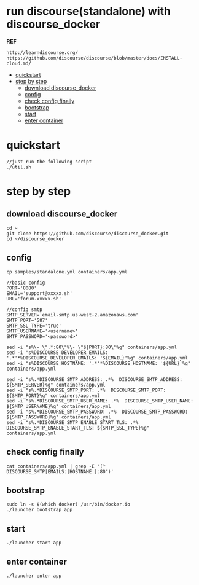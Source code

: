 run discourse(standalone) with discourse_docker
=================================================

**REF**
```
http://learndiscourse.org/
https://github.com/discourse/discourse/blob/master/docs/INSTALL-cloud.md/
```


<!-- TOC depthFrom:1 depthTo:6 withLinks:1 updateOnSave:1 orderedList:0 -->

- [quickstart](#quickstart)
- [step by step](#step-by-step)
	- [download discourse_docker](#download-discoursedocker)
	- [config](#config)
	- [check config finally](#check-config-finally)
	- [bootstrap](#bootstrap)
	- [start](#start)
	- [enter container](#enter-container)

<!-- /TOC -->

# quickstart
```
//just run the following script
./util.sh
```

# step by step

## download discourse_docker
```
cd ~
git clone https://github.com/discourse/discourse_docker.git
cd ~/discourse_docker
```

## config
```
cp samples/standalone.yml containers/app.yml

//basic config
PORT='8080'
EMAIL='support@xxxxx.sh'
URL='forum.xxxxx.sh'

//config smtp
SMTP_SERVER='email-smtp.us-west-2.amazonaws.com'
SMTP_PORT='587'
SMTP_SSL_TYPE='true'
SMTP_USERNAME='<username>'
SMTP_PASSWORD='<password>'

sed -i "s%\- \".*:80\"%\- \"${PORT}:80\"%g" containers/app.yml
sed -i "s%DISCOURSE_DEVELOPER_EMAILS: '.*'*%DISCOURSE_DEVELOPER_EMAILS: '${EMAIL}'%g" containers/app.yml
sed -i "s%DISCOURSE_HOSTNAME: '.*'*%DISCOURSE_HOSTNAME: '${URL}'%g" containers/app.yml

sed -i "s%.*DISCOURSE_SMTP_ADDRESS: .*%  DISCOURSE_SMTP_ADDRESS: ${SMTP_SERVER}%g" containers/app.yml
sed -i "s%.*DISCOURSE_SMTP_PORT: .*%  DISCOURSE_SMTP_PORT: ${SMTP_PORT}%g" containers/app.yml
sed -i "s%.*DISCOURSE_SMTP_USER_NAME: .*%  DISCOURSE_SMTP_USER_NAME: ${SMTP_USERNAME}%g" containers/app.yml
sed -i "s%.*DISCOURSE_SMTP_PASSWORD: .*%  DISCOURSE_SMTP_PASSWORD: ${SMTP_PASSWORD}%g" containers/app.yml
sed -i "s%.*DISCOURSE_SMTP_ENABLE_START_TLS: .*%  DISCOURSE_SMTP_ENABLE_START_TLS: ${SMTP_SSL_TYPE}%g" containers/app.yml
```

## check config finally
```
cat containers/app.yml | grep -E '(^  DISCOURSE_SMTP|EMAILS:|HOSTNAME:|:80")'
```

## bootstrap
```
sudo ln -s $(which docker) /usr/bin/docker.io
./launcher bootstrap app
```

## start
```
./launcher start app
```

## enter container
```
./launcher enter app
```
